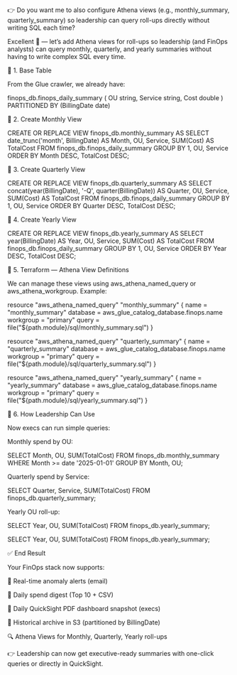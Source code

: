 👉 Do you want me to also configure Athena views (e.g., monthly_summary, quarterly_summary) so leadership can query roll-ups directly without writing SQL each time?

Excellent 🎯 — let’s add Athena views for roll-ups so leadership (and FinOps analysts) can query monthly, quarterly, and yearly summaries without having to write complex SQL every time.

🔹 1. Base Table

From the Glue crawler, we already have:

finops_db.finops_daily_summary
(
  OU string,
  Service string,
  Cost double
)
PARTITIONED BY (BillingDate date)

🔹 2. Create Monthly View

CREATE OR REPLACE VIEW finops_db.monthly_summary AS
SELECT
    date_trunc('month', BillingDate) AS Month,
    OU,
    Service,
    SUM(Cost) AS TotalCost
FROM finops_db.finops_daily_summary
GROUP BY 1, OU, Service
ORDER BY Month DESC, TotalCost DESC;

🔹 3. Create Quarterly View

CREATE OR REPLACE VIEW finops_db.quarterly_summary AS
SELECT
    concat(year(BillingDate), '-Q', quarter(BillingDate)) AS Quarter,
    OU,
    Service,
    SUM(Cost) AS TotalCost
FROM finops_db.finops_daily_summary
GROUP BY 1, OU, Service
ORDER BY Quarter DESC, TotalCost DESC;

🔹 4. Create Yearly View

CREATE OR REPLACE VIEW finops_db.yearly_summary AS
SELECT
    year(BillingDate) AS Year,
    OU,
    Service,
    SUM(Cost) AS TotalCost
FROM finops_db.finops_daily_summary
GROUP BY 1, OU, Service
ORDER BY Year DESC, TotalCost DESC;


🔹 5. Terraform — Athena View Definitions

We can manage these views using aws_athena_named_query or aws_athena_workgroup. Example:

resource "aws_athena_named_query" "monthly_summary" {
  name        = "monthly_summary"
  database    = aws_glue_catalog_database.finops.name
  workgroup   = "primary"
  query       = file("${path.module}/sql/monthly_summary.sql")
}

resource "aws_athena_named_query" "quarterly_summary" {
  name        = "quarterly_summary"
  database    = aws_glue_catalog_database.finops.name
  workgroup   = "primary"
  query       = file("${path.module}/sql/quarterly_summary.sql")
}

resource "aws_athena_named_query" "yearly_summary" {
  name        = "yearly_summary"
  database    = aws_glue_catalog_database.finops.name
  workgroup   = "primary"
  query       = file("${path.module}/sql/yearly_summary.sql")
}


🔹 6. How Leadership Can Use

Now execs can run simple queries:

Monthly spend by OU:

SELECT Month, OU, SUM(TotalCost) 
FROM finops_db.monthly_summary 
WHERE Month >= date '2025-01-01'
GROUP BY Month, OU;

Quarterly spend by Service:

SELECT Quarter, Service, SUM(TotalCost) 
FROM finops_db.quarterly_summary;

Yearly OU roll-up:

SELECT Year, OU, SUM(TotalCost) 
FROM finops_db.yearly_summary;

SELECT Year, OU, SUM(TotalCost) 
FROM finops_db.yearly_summary;

✅ End Result

Your FinOps stack now supports:

🚨 Real-time anomaly alerts (email)

📧 Daily spend digest (Top 10 + CSV)

📨 Daily QuickSight PDF dashboard snapshot (execs)

📂 Historical archive in S3 (partitioned by BillingDate)

🔍 Athena Views for Monthly, Quarterly, Yearly roll-ups

👉 Leadership can now get executive-ready summaries with one-click queries or directly in QuickSight.


